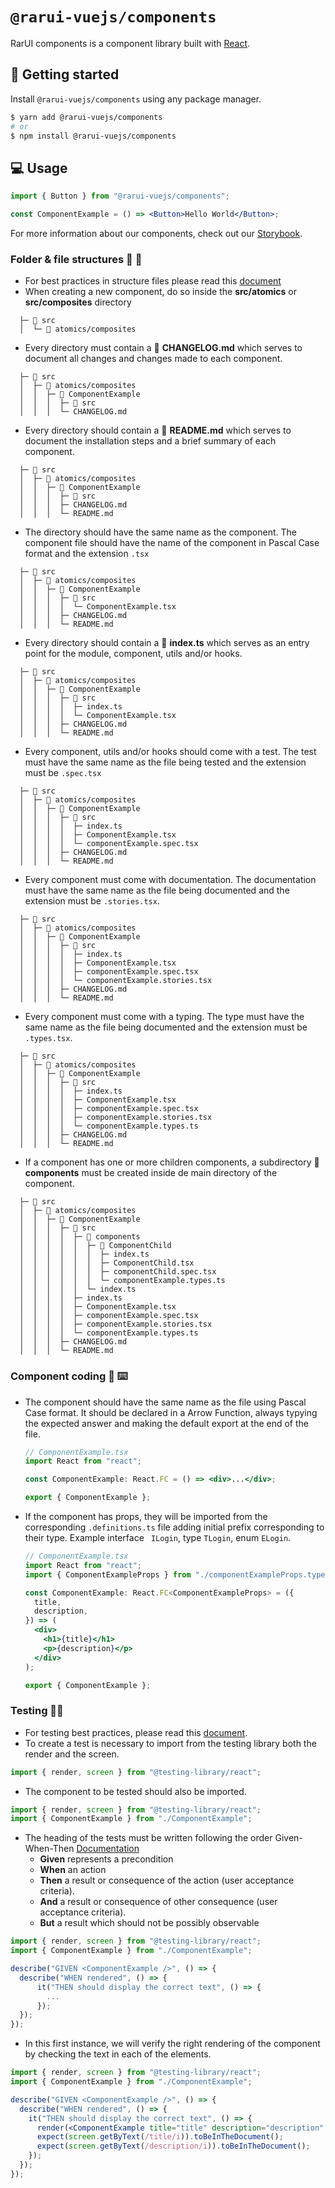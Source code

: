 # `@rarui-vuejs/components`

RarUI components is a component library built with [React](https://reactjs.org).

## 🚀 Getting started

Install `@rarui-vuejs/components` using any package manager.

```sh
$ yarn add @rarui-vuejs/components
# or
$ npm install @rarui-vuejs/components
```

## 💻 Usage

```jsx
import { Button } from "@rarui-vuejs/components";

const ComponentExample = () => <Button>Hello World</Button>;
```

For more information about our components, check out our [Storybook]().

### Folder & file structures 📁 📄

- For best practices in structure files please read this [document](https://redux.js.org/style-guide/style-guide#structure-files-as-feature-folders-with-single-file-logic)
- When creating a new component, do so inside the **src/atomics** or **src/composites** directory

```
  ├─ 📁 src
  │  └─ 📁 atomics/composites
```

- Every directory must contain a 📄 **CHANGELOG.md** which serves to document all changes and changes made to each component.

```
  ├─ 📁 src
  │  ├─ 📁 atomics/composites
  │  │  ├─ 📁 ComponentExample
  │  │  │  ├─ 📁 src
  │  │  │  └─ CHANGELOG.md
```

- Every directory should contain a 📄 **README.md** which serves to document the installation steps and a brief summary of each component.

```
  ├─ 📁 src
  │  ├─ 📁 atomics/composites
  │  │  ├─ 📁 ComponentExample
  │  │  │  ├─ 📁 src
  │  │  │  ├─ CHANGELOG.md
  │  │  │  └─ README.md
```

- The directory should have the same name as the component. The component file should have the name of the component in Pascal Case format and the extension `.tsx`

```
  ├─ 📁 src
  │  ├─ 📁 atomics/composites
  │  │  ├─ 📁 ComponentExample
  │  │  │  ├─ 📁 src
  │  │  │  │  └─ ComponentExample.tsx
  │  │  │  ├─ CHANGELOG.md
  │  │  │  └─ README.md
```

- Every directory should contain a 📄 **index.ts** which serves as an entry point for the module, component, utils and/or hooks.

```
  ├─ 📁 src
  │  ├─ 📁 atomics/composites
  │  │  ├─ 📁 ComponentExample
  │  │  │  ├─ 📁 src
  │  │  │  │  ├─ index.ts
  │  │  │  │  └─ ComponentExample.tsx
  │  │  │  ├─ CHANGELOG.md
  │  │  │  └─ README.md
```

- Every component, utils and/or hooks should come with a test. The test must have the same name as the file being tested and the extension must be `.spec.tsx`

```
  ├─ 📁 src
  │  ├─ 📁 atomics/composites
  │  │  ├─ 📁 ComponentExample
  │  │  │  ├─ 📁 src
  │  │  │  │  ├─ index.ts
  │  │  │  │  ├─ ComponentExample.tsx
  │  │  │  │  └─ componentExample.spec.tsx
  │  │  │  ├─ CHANGELOG.md
  │  │  │  └─ README.md
```

- Every component must come with documentation. The documentation must have the same name as the file being documented and the extension must be `.stories.tsx`.

```
  ├─ 📁 src
  │  ├─ 📁 atomics/composites
  │  │  ├─ 📁 ComponentExample
  │  │  │  ├─ 📁 src
  │  │  │  │  ├─ index.ts
  │  │  │  │  ├─ ComponentExample.tsx
  │  │  │  │  ├─ componentExample.spec.tsx
  │  │  │  │  └─ componentExample.stories.tsx
  │  │  │  ├─ CHANGELOG.md
  │  │  │  └─ README.md
```

- Every component must come with a typing. The type must have the same name as the file being documented and the extension must be `.types.tsx`.

```
  ├─ 📁 src
  │  ├─ 📁 atomics/composites
  │  │  ├─ 📁 ComponentExample
  │  │  │  ├─ 📁 src
  │  │  │  │  ├─ index.ts
  │  │  │  │  ├─ ComponentExample.tsx
  │  │  │  │  ├─ componentExample.spec.tsx
  │  │  │  │  ├─ componentExample.stories.tsx
  │  │  │  │  └─ componentExample.types.ts
  │  │  │  ├─ CHANGELOG.md
  │  │  │  └─ README.md
```

- If a component has one or more children components, a subdirectory **📁 components** must be created inside de main directory of the component.

```
  ├─ 📁 src
  │  ├─ 📁 atomics/composites
  │  │  ├─ 📁 ComponentExample
  │  │  │  ├─ 📁 src
  │  │  │  │  ├─ 📁 components
  │  │  │  │  │  ├─ 📁 ComponentChild
  │  │  │  │  │  │  ├─ index.ts
  │  │  │  │  │  │  ├─ ComponentChild.tsx
  │  │  │  │  │  │  ├─ componentChild.spec.tsx
  │  │  │  │  │  │  └─ componentExample.types.ts
  │  │  │  │  │  └─ index.ts
  │  │  │  │  ├─ index.ts
  │  │  │  │  ├─ ComponentExample.tsx
  │  │  │  │  ├─ componentExample.spec.tsx
  │  │  │  │  ├─ componentExample.stories.tsx
  │  │  │  │  └─ componentExample.types.ts
  │  │  │  ├─ CHANGELOG.md
  │  │  │  └─ README.md
```

### Component coding 🤖 ⌨️

- The component should have the same name as the file using Pascal Case format. It should be declared in a Arrow Function, always typying the expected answer and making the default export at the end of the file.

  ```jsx
  // ComponentExample.tsx
  import React from "react";

  const ComponentExample: React.FC = () => <div>...</div>;

  export { ComponentExample };
  ```

- If the component has props, they will be imported from the corresponding `.definitions.ts` file adding initial prefix corresponding to their type. Example interface ` ILogin`, type `TLogin`, enum `ELogin`.

  ```jsx
  // ComponentExample.tsx
  import React from "react";
  import { ComponentExampleProps } from "./componentExampleProps.types";

  const ComponentExample: React.FC<ComponentExampleProps> = ({
    title,
    description,
  }) => (
    <div>
      <h1>{title}</h1>
      <p>{description}</p>
    </div>
  );

  export { ComponentExample };
  ```

### Testing 🧪🔬

- For testing best practices, please read this [document](https://kentcdodds.com/blog/common-mistakes-with-react-testing-library).
- To create a test is necessary to import from the testing library both the render and the screen.

```jsx
import { render, screen } from "@testing-library/react";
```

- The component to be tested should also be imported.

```jsx
import { render, screen } from "@testing-library/react";
import { ComponentExample } from "./ComponentExample";
```

- The heading of the tests must be written following the order Given-When-Then [Documentation](https://cucumber.io/docs/gherkin/reference/)
  - **Given** represents a precondition
  - **When** an action
  - **Then** a result or consequence of the action (user acceptance criteria).
  - **And** a result or consequence of other consequence (user acceptance criteria).
  - **But** a result which should not be possibly observable

```jsx
import { render, screen } from "@testing-library/react";
import { ComponentExample } from "./ComponentExample";

describe("GIVEN <ComponentExample />", () => {
  describe("WHEN rendered", () => {
      it("THEN should display the correct text", () => {
        ...
      });
  });
});
```

- In this first instance, we will verify the right rendering of the component by checking the text in each of the elements.

```jsx
import { render, screen } from "@testing-library/react";
import { ComponentExample } from "./ComponentExample";

describe("GIVEN <ComponentExample />", () => {
  describe("WHEN rendered", () => {
    it("THEN should display the correct text", () => {
      render(<ComponentExample title="title" description="description" />);
      expect(screen.getByText(/title/i)).toBeInTheDocument();
      expect(screen.getByText(/description/i)).toBeInTheDocument();
    });
  });
});
```
